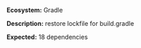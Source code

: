 **Ecosystem:** Gradle

**Description:** restore lockfile for build.gradle

**Expected:** 18 dependencies

